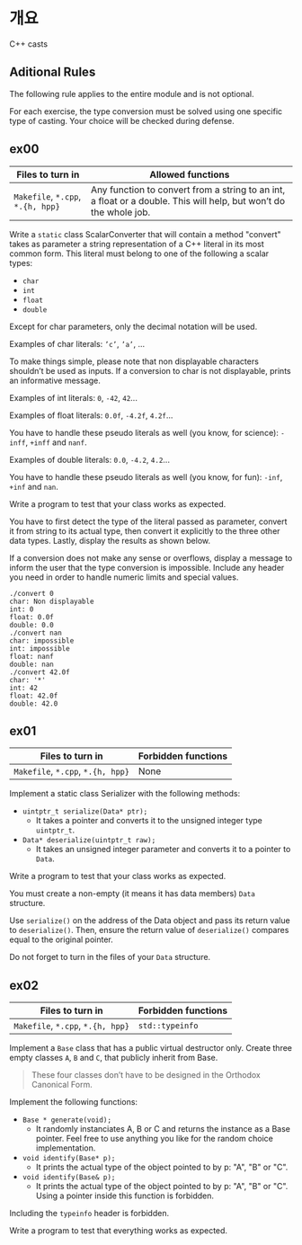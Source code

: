 # 개요

C++ casts

## Aditional Rules

The following rule applies to the entire module and is not optional.

For each exercise, the type conversion must be solved using one specific type of casting.
Your choice will be checked during defense.

## ex00

|Files to turn in|Allowed functions|
|----------------|-------------------|
|`Makefile`, `*.cpp`, `*.{h, hpp}`|Any function to convert from a string to an int, a float or a double. This will help, but won’t do the whole job.|

Write a `static` class ScalarConverter that will contain a method "convert" takes as parameter a string representation of a C++ literal in its most common form. This literal must belong to one of the following a scalar types:

- `char`
- `int`
- `float`
- `double`

Except for char parameters, only the decimal notation will be used.

Examples of char literals: `’c’`, `’a’`, ...

To make things simple, please note that non displayable characters shouldn’t be used as inputs. If a conversion to char is not displayable, prints an informative message.

Examples of int literals: `0`, `-42`, `42`...

Examples of float literals: `0.0f`, `-4.2f`, `4.2f`...

You have to handle these pseudo literals as well (you know, for science): `-inff`, `+inff` and `nanf`.

Examples of double literals: `0.0`, `-4.2`, `4.2`...

You have to handle these pseudo literals as well (you know, for fun): `-inf`, `+inf` and `nan`.

Write a program to test that your class works as expected.

You have to first detect the type of the literal passed as parameter, convert it from string to its actual type, then convert it explicitly to the three other data types. Lastly, display the results as shown below.

If a conversion does not make any sense or overflows, display a message to inform the user that the type conversion is impossible. Include any header you need in order to handle numeric limits and special values.

```
./convert 0
char: Non displayable
int: 0
float: 0.0f
double: 0.0
./convert nan
char: impossible
int: impossible
float: nanf
double: nan
./convert 42.0f
char: '*'
int: 42
float: 42.0f
double: 42.0
```

## ex01

|Files to turn in|Forbidden functions|
|----------------|-------------------|
|`Makefile`, `*.cpp`, `*.{h, hpp}`|None|

Implement a static class Serializer with the following methods:

- `uintptr_t serialize(Data* ptr);`
  - It takes a pointer and converts it to the unsigned integer type `uintptr_t`.
- `Data* deserialize(uintptr_t raw);`
  - It takes an unsigned integer parameter and converts it to a pointer to `Data`.

Write a program to test that your class works as expected.

You must create a non-empty (it means it has data members) `Data` structure.

Use `serialize()` on the address of the Data object and pass its return value to `deserialize()`. Then, ensure the return value of `deserialize()` compares equal to the original pointer.

Do not forget to turn in the files of your `Data` structure.

## ex02

|Files to turn in|Forbidden functions|
|----------------|-------------------|
|`Makefile`, `*.cpp`, `*.{h, hpp}`|`std::typeinfo`|

Implement a `Base` class that has a public virtual destructor only. Create three empty classes `A`, `B` and `C`, that publicly inherit from Base.

> These four classes don’t have to be designed in the Orthodox Canonical Form.

Implement the following functions:

- `Base * generate(void);`
  - It randomly instanciates A, B or C and returns the instance as a Base pointer. Feel free to use anything you like for the random choice implementation.
- `void identify(Base* p);`
  - It prints the actual type of the object pointed to by p: "A", "B" or "C".
- `void identify(Base& p);`
  - It prints the actual type of the object pointed to by p: "A", "B" or "C". Using a pointer inside this function is forbidden.

Including the `typeinfo` header is forbidden.

Write a program to test that everything works as expected.
